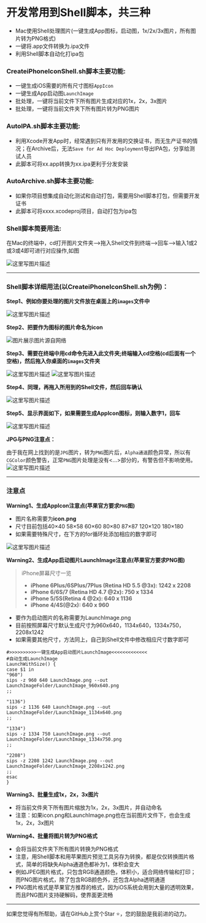 # 开发常用到Shell脚本，共三种
* Mac使用Shell处理图片(一键生成App图标，启动图，1x/2x/3x图片，所有图片转为PNG格式)
* 一键将.app文件转换为.ipa文件
* 利用Shell脚本自动化打ipa包

### **CreateiPhoneIconShell.sh脚本主要功能:**

- 一键生成iOS需要的所有尺寸图标`AppIcon`
- 一键生成App启动图`LaunchImage`
- 批处理，一键将当前文件下所有图片生成对应的1x，2x，3x图片
- 批处理，一键将当前文件夹下所有图片转为PNG图片

### **AutoIPA.sh脚本主要功能:**

- 利用Xcode开发App时，经常遇到只有开发用的交换证书，而无生产证书的情况；在Archive后，无法`Save for Ad Hoc Deployment`导出IPA包，分享给测试人员
- 此脚本可将xx.app转换为xx.ipa更利于分发安装

### **AutoArchive.sh脚本主要功能:**

- 如果你项目想集成自动化测试和自动打包，需要用Shell脚本打包，但需要开发证书
- 此脚本可将xxxx.xcodeproj项目，自动打包为ipa包

### **Shell脚本简要用法:**

在Mac的终端中，cd打开图片文件夹—>拖入Shell文件到终端—>回车-->输入1或2或3或4即可进行对应操作,如图

![这里写图片描述](https://github.com/muzipiao/GitHubImages/blob/master/CreateiPhoneIconShellBlogImages/1.png)

----------
### **Shell脚本详细用法(以CreateiPhoneIconShell.sh为例)：**

**Step1、例如你要处理的图片文件放在桌面上的`images`文件中**

![这里写图片描述](https://github.com/muzipiao/GitHubImages/blob/master/CreateiPhoneIconShellBlogImages/2.png)

**Step2、把要作为图标的图片命名为icon**

![图片展示图片源自网络](https://github.com/muzipiao/GitHubImages/blob/master/CreateiPhoneIconShellBlogImages/3.png)

**Step3、需要在终端中用cd命令先进入此文件夹;终端输入cd空格(cd后面有一个空格)，然后拖入你桌面的`images`文件夹**

![这里写图片描述](https://github.com/muzipiao/GitHubImages/blob/master/CreateiPhoneIconShellBlogImages/4.png)
![这里写图片描述](https://github.com/muzipiao/GitHubImages/blob/master/CreateiPhoneIconShellBlogImages/5.png)

**Step4、同理，再拖入所用到的Shell文件，然后回车确认**

![这里写图片描述](https://github.com/muzipiao/GitHubImages/blob/master/CreateiPhoneIconShellBlogImages/6.png)

**Step5、显示界面如下，如果需要生成AppIcon图标，则输入数字1，回车**

![这里写图片描述](https://github.com/muzipiao/GitHubImages/blob/master/CreateiPhoneIconShellBlogImages/7.png)

**JPG与PNG注意点：**

由于我在网上找到的是`JPG`图片，转为`PNG`图片后，`Alpha通道`颜色异常，所以有`CGColor`颜色警告，正常`PNG`图片处理是没有<...>部分的，有警告但不影响使用。
![这里写图片描述](https://github.com/muzipiao/GitHubImages/blob/master/CreateiPhoneIconShellBlogImages/8.png)


----------


### 注意点

**Warning1、生成AppIcon注意点(苹果官方要求`PNG`图)**

- 图片名称需要为**icon.png**
- 尺寸目前包括40×40 58×58 60×60 80×80 87×87 120×120 180×180
- 如果需要特殊尺寸，在下方的for循环处添加相应的数字即可

![这里写图片描述](https://github.com/muzipiao/GitHubImages/blob/master/CreateiPhoneIconShellBlogImages/9.png)

**Warning2、生成App启动图片LaunchImage注意点(苹果官方要求PNG图)**
>  iPhone屏幕尺寸一览
> 
>  - **iPhone 6Plus/6SPlus/7Plus (Retina HD 5.5 @3x): 1242 x 2208**
>  - **iPhone 6/6S/7 (Retina HD 4.7 @2x): 750 x 1334**
>  - **iPhone 5/5S(Retina 4 @2x): 640 x 1136**
>  - **iPhone 4/4S(@2x): 640 x 960**

- 要作为启动图片的名称需要为LaunchImage.png
- 目前按照屏幕尺寸默认生成尺寸为960x640，1134x640，1334x750，2208x1242
- 如果需要其他尺寸，方法同上，自己到Shell文件中修改相应尺寸数字即可

```Shell
#>>>>>>>>>>一键生成App启动图片LaunchImage<<<<<<<<<<<<<
#自动生成LaunchImage
LaunchWithSize() {
case $1 in
"960")
sips -z 960 640 LaunchImage.png --out LaunchImageFolder/LaunchImage_960x640.png
;;

"1136")
sips -z 1136 640 LaunchImage.png --out LaunchImageFolder/LaunchImage_1134x640.png
;;

"1334")
sips -z 1334 750 LaunchImage.png --out LaunchImageFolder/LaunchImage_1334x750.png
;;

"2208")
sips -z 2208 1242 LaunchImage.png --out LaunchImageFolder/LaunchImage_2208x1242.png
;;
esac
}

```

**Warning3、批量生成1x，2x，3x图片**

- 将当前文件夹下所有图片缩放为1x，2x，3x图片，并自动命名
- 注意：如果icon.png和LaunchImage.png也在当前图片文件下，也会生成1x，2x，3x图片

**Warning4、批量将图片转为PNG格式**

- 会将当前文件夹下所有图片转换为PNG格式
- 注意，用Shell脚本和用苹果图片预览工具另存为转换，都是仅仅转换图片格式，简单的将缺失Alpha通道色都补为1，体积会变大
- 例如JPEG图片格式，只包含RGB通道颜色，体积小，适合网络传输和打印；而PNG图片格式，除了包含RGB颜色外，还包含Alpha透明通道
- PNG图片格式是苹果官方推荐的格式，因为iOS系统会用到大量的透明效果，而且PNG图片支持硬解码，使界面更流畅


----------
如果您觉得有所帮助，请在GitHub上赏个Star ⭐️，您的鼓励是我前进的动力。




